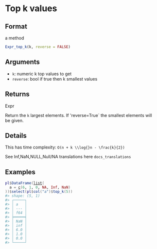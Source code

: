 # Top k values

## Format

a method

```r
Expr_top_k(k, reverse = FALSE)
```

## Arguments

- `k`: numeric k top values to get
- `reverse`: bool if true then k smallest values

## Returns

Expr

Return the `k` largest elements. If 'reverse=True` the smallest elements will be given.

## Details

This has time complexity: ` O(n + k \\log{}n - \frac{k}{2}) `

See Inf,NaN,NULL,Null/NA translations here `docs_translations`

## Examples

<pre class='r-example'><code><span class='r-in'><span><span class='va'>pl</span><span class='op'>$</span><span class='fu'>DataFrame</span><span class='op'>(</span><span class='fu'><a href='https://rdrr.io/r/base/list.html'>list</a></span><span class='op'>(</span></span></span>
<span class='r-in'><span>  a <span class='op'>=</span> <span class='fu'><a href='https://rdrr.io/r/base/c.html'>c</a></span><span class='op'>(</span><span class='fl'>6</span>, <span class='fl'>1</span>, <span class='fl'>0</span>, <span class='cn'>NA</span>, <span class='cn'>Inf</span>, <span class='cn'>NaN</span><span class='op'>)</span></span></span>
<span class='r-in'><span><span class='op'>)</span><span class='op'>)</span><span class='op'>$</span><span class='fu'>select</span><span class='op'>(</span><span class='va'>pl</span><span class='op'>$</span><span class='fu'>col</span><span class='op'>(</span><span class='st'>"a"</span><span class='op'>)</span><span class='op'>$</span><span class='fu'>top_k</span><span class='op'>(</span><span class='fl'>5</span><span class='op'>)</span><span class='op'>)</span></span></span>
<span class='r-out co'><span class='r-pr'>#&gt;</span> shape: (5, 1)</span>
<span class='r-out co'><span class='r-pr'>#&gt;</span> ┌─────┐</span>
<span class='r-out co'><span class='r-pr'>#&gt;</span> │ a   │</span>
<span class='r-out co'><span class='r-pr'>#&gt;</span> │ --- │</span>
<span class='r-out co'><span class='r-pr'>#&gt;</span> │ f64 │</span>
<span class='r-out co'><span class='r-pr'>#&gt;</span> ╞═════╡</span>
<span class='r-out co'><span class='r-pr'>#&gt;</span> │ NaN │</span>
<span class='r-out co'><span class='r-pr'>#&gt;</span> │ inf │</span>
<span class='r-out co'><span class='r-pr'>#&gt;</span> │ 6.0 │</span>
<span class='r-out co'><span class='r-pr'>#&gt;</span> │ 1.0 │</span>
<span class='r-out co'><span class='r-pr'>#&gt;</span> │ 0.0 │</span>
<span class='r-out co'><span class='r-pr'>#&gt;</span> └─────┘</span>
 </code></pre>